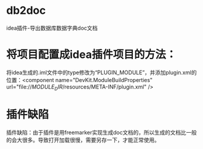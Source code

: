 # db2doc
idea插件-导出数据库数据字典doc文档
# 将项目配置成idea插件项目的方法：
将idea生成的.iml文件中的<module/>type修改为“PLUGIN_MODULE”，并添加plugin.xml的位置：\<component name="DevKit.ModuleBuildProperties" url="file://$MODULE_DIR$/resources/META-INF/plugin.xml" />
 # 插件缺陷
插件缺陷：由于插件是用freemarker实现生成doc文档的，所以生成的文档比一般的会大很多。导致打开加载很慢，需要另存一下，才能正常使用。